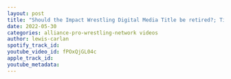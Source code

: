 ```yaml
---
layout: post
title: "Should the Impact Wrestling Digital Media Title be retired?; Time for a new Impact strategy?"
date: 2022-05-30
categories: alliance-pro-wrestling-network videos
author: lewis-carlan
spotify_track_id: 
youtube_video_id: fPOxQjGL04c
apple_track_id: 
youtube_metadata: 
---
```

